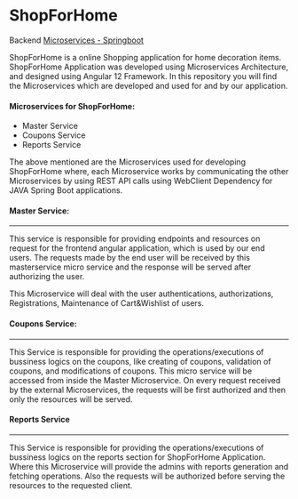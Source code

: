 
# ShopForHome

Backend [Microservices - Springboot](https://github.com/vkiranjakkapu/ShopForHome)

ShopForHome is a online Shopping application for home decoration items.
ShopForHome Application was developed using Microservices Architecture, and designed using Angular 12 Framework. In this repository you will find the Microservices which are developed and used for and by our application.

#### Microservices for ShopForHome:
- Master Service
- Coupons Service
- Reports Service

The above mentioned are the Microservices used for developing ShopForHome where, each Microservice works by communicating the other Microservices by using REST API calls using WebClient Dependency for JAVA Spring Boot applications.

#### Master Service:
---
This service is responsible for providing endpoints and resources on request for the frontend angular application, which is used by our end users. The requests made by the end user will be received by this masterservice micro service and the response will be served after authorizing the user.

This Microservice will deal with the user authentications, authorizations, Registrations, Maintenance of Cart&Wishlist of users.

#### Coupons Service:
---
This Service is responsible for providing the operations/executions of bussiness logics on the coupons, like creating of coupons, validation of coupons, and modifications of coupons. This micro service will be accessed from inside the Master Microservice. On every request received by the external Microservices, the requests will be first authorized and then only the resources will be served.

#### Reports Service
---
This Service is responsible for providing the operations/executions of bussiness logics on the reports section for ShopForHome Application. Where this Microservice will provide the admins with reports generation and fetching operations. Also the requests will be authorized before serving the resources to the requested client.
